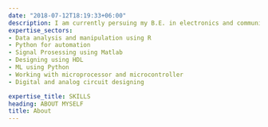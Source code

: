 ```yaml
---
date: "2018-07-12T18:19:33+06:00"
description: I am currently persuing my B.E. in electronics and communications while parallelly working on various prjects such as spatial data analysis, image recognition and automation.I worked with a range of languages and softwares and am willing to learn more.Active in different art, music and sports categories. For my resume, check out the portfolio section
expertise_sectors:
- Data analysis and manipulation using R
- Python for automation
- Signal Prosessing using Matlab
- Designing using HDL
- ML using Python
- Working with microprocessor and microcontroller
- Digital and analog circuit designing

expertise_title: SKILLS
heading: ABOUT MYSELF
title: About 
---
```

